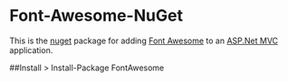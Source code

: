 Font-Awesome-NuGet
==================

This is the [nuget](http://nuget.org/) package for adding [Font Awesome](http://fontawesome.io/) to an [ASP.Net MVC](http://www.asp.net/mvc) application. 

##Install
    > Install-Package FontAwesome
